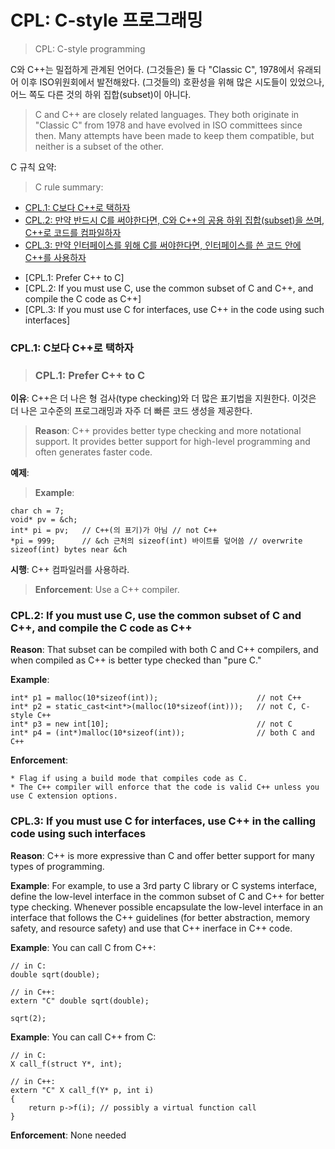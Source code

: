 # CPL: C-style 프로그래밍
> CPL: C-style programming

C와 C++는 밀접하게 관계된 언어다.
(그것들은) 둘 다 "Classic C", 1978에서 유래되어 이후 ISO위원회에서 발전해왔다.
(그것들의) 호환성을 위해 많은 시도들이 있었으나, 어느 쪽도 다른 것의 하위 집합(subset)이 아니다.
> C and C++ are closely related languages.
They both originate in "Classic C" from 1978 and have evolved in ISO committees since then.
Many attempts have been made to keep them compatible, but neither is a subset of the other.

C 규칙 요약:
> C rule summary:

* [CPL.1: C보다 C++로 택하자](Rcpl-C)
* [CPL.2: 만약 반드시 C를 써야한다면, C와 C++의 공용 하위 집합(subset)을 쓰며, C++로 코드를 컴파일하자](#Rcpl-subset)
* [CPL.3: 만약 인터페이스를 위해 C를 써야한다면, 인터페이스를 쓴 코드 안에 C++를 사용하자](#Rcpl-interface)

>
* [CPL.1: Prefer C++ to C]
* [CPL.2: If you must use C, use the common subset of C and C++, and compile the C code as C++]
* [CPL.3: If you must use C for interfaces, use C++ in the code using such interfaces]


<a name="Rcpl-C"></a>
### CPL.1: C보다 C++로 택하자
> ### CPL.1: Prefer C++ to C

**이유**: C++은 더 나은 형 검사(type checking)와 더 많은 표기법을 지원한다.
이것은 더 나은 고수준의 프로그래밍과 자주 더 빠른 코드 생성을 제공한다.
> **Reason**: C++ provides better type checking and more notational support.
It provides better support for high-level programming and often generates faster code.

**예제**:
> **Example**:

	char ch = 7;
	void* pv = &ch;
	int* pi = pv;	// C++(의 표기)가 아님 // not C++
	*pi = 999;		// &ch 근처의 sizeof(int) 바이트를 덮어씀 // overwrite sizeof(int) bytes near &ch

**시행**: C++ 컴파일러를 사용하라. 
> **Enforcement**: Use a C++ compiler.


<a name="Rcpl-subset"></a>
### CPL.2: If you must use C, use the common subset of C and C++, and compile the C code as C++

**Reason**: That subset can be compiled with both C and C++ compilers, and when compiled as C++ is better type checked than "pure C."

**Example**:

	int* p1 = malloc(10*sizeof(int));                      // not C++
	int* p2 = static_cast<int*>(malloc(10*sizeof(int)));   // not C, C-style C++
	int* p3 = new int[10];                                 // not C
	int* p4 = (int*)malloc(10*sizeof(int));                // both C and C++

**Enforcement**:

    * Flag if using a build mode that compiles code as C.
	* The C++ compiler will enforce that the code is valid C++ unless you use C extension options.


<a name="Rcpl-interface"></a>
### CPL.3: If you must use C for interfaces, use C++ in the calling code using such interfaces

**Reason**: C++ is more expressive than C and offer better support for many types of programming.

**Example**: For example, to use a 3rd party C library or C systems interface, define the low-level interface in the common subset of C and C++ for better type checking.
Whenever possible encapsulate the low-level interface in an interface that follows the C++ guidelines (for better abstraction, memory safety, and resource safety) and use that C++ inerface in C++ code.

**Example**: You can call C from C++:

    // in C:
    double sqrt(double);

    // in C++:
    extern "C" double sqrt(double);

    sqrt(2);

**Example**: You can call C++ from C:

    // in C:
    X call_f(struct Y*, int);

    // in C++:
    extern "C" X call_f(Y* p, int i)
    {
        return p->f(i);	// possibly a virtual function call
    }

**Enforcement**: None needed
